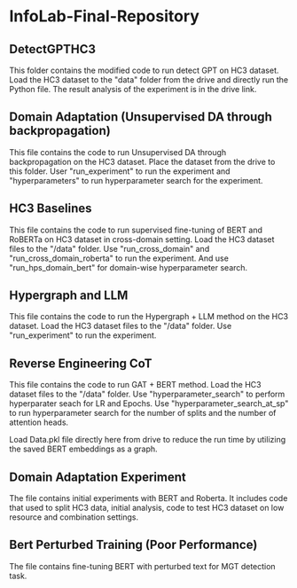 # InfoLab-Final-Repository

## DetectGPTHC3
This folder contains the modified code to run detect GPT on HC3 dataset. Load the HC3 dataset to the "data" folder from the drive and directly run the Python file. The result analysis of the experiment is in the drive link.

## Domain Adaptation (Unsupervised DA through backpropagation)
This file contains the code to run Unsupervised DA through backpropagation on the HC3 dataset. Place the dataset from the drive to this folder. User "run_experiment" to run the experiment and "hyperparameters" to run hyperparameter search for the experiment.

## HC3 Baselines
This file contains the code to run supervised fine-tuning of BERT and RoBERTa on HC3 dataset in cross-domain setting. Load the HC3 dataset files to the "/data" folder. Use "run_cross_domain" and "run_cross_domain_roberta" to run the experiment. And use "run_hps_domain_bert" for domain-wise hyperparameter search. 

## Hypergraph and LLM
This file contains the code to run the Hypergraph + LLM method on the HC3 dataset. Load the HC3 dataset files to the "/data" folder. Use "run_experiment" to run the experiment.

## Reverse Engineering CoT
This file contains the code to run GAT + BERT method. Load the HC3 dataset files to the "/data" folder. Use "hyperparameter_search" to perform hyperparater seach for LR and Epochs. Use "hyperparameter_search_at_sp" to run hyperparameter search for the number of splits and the number of attention heads. 

Load Data.pkl file directly here from drive to reduce the run time by utilizing the saved BERT embeddings as a graph.

## Domain Adaptation Experiment
The file contains initial experiments with BERT and Roberta. It includes code that used to split HC3 data, initial analysis, code to test HC3 dataset on low resource and combination settings.

## Bert Perturbed Training (Poor Performance) 

The file contains fine-tuning BERT with perturbed text for MGT detection task.
